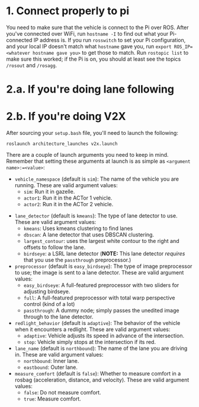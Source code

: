# 1. Connect properly to pi
You need to make sure that the vehicle is connect to the Pi over ROS. After you've connected
over WiFi, run `hostname -I` to find out what your Pi-connected IP address is. If you run
`rosswitch` to set your Pi configuration, and your local IP doesn't match what `hostname`
gave you, run `export ROS_IP=<whatever hostname gave you>` to get those to match. Run
`rostopic list` to make sure this worked; if the Pi is on, you should at least see the topics
`/rosout` and `/rosagg`.

# 2.a. If you're doing lane following

# 2.b. If you're doing V2X
After sourcing your `setup.bash` file, you'll need to launch the following:

```roslaunch architecture_launches v2x.launch```

There are a couple of launch arguments you need to keep in mind. Remember that setting these
arguments at launch is as simple as `<argument name>:=<value>`:

* `vehicle_namespace` (default is `sim`): The name of the vehicle you are running. These
are valid argument values:
    * `sim`: Run it in gazelle.
    * `actor1`: Run it in the ACTor 1 vehicle.
    * `actor2`: Run it in the ACTor 2 vehicle.
- `lane_detector` (default is `kmeans`): The type of lane detector to use. These are valid
argument values:
    - `kmeans`: Uses kmeans clustering to find lanes
    - `dbscan`: A lane detector that uses DBSCAN clustering.
    - `largest_contour`: uses the largest white contour to the right and offsets to follow
    the lane.
    - `birdseye`: a LSRL lane detector (**NOTE:** This lane detector *requires* that you use the `passthrough` preprocessor.)
- `preprocessor` (default is `easy_birdseye`): The type of image preprocessor to use; the
image is sent to a lane detector. These are valid argument values:
    - `easy_birdseye`: A full-featured preprocessor with two sliders for adjusting birdseye.
    - `full`: A full-featured preprocessor with total warp perspective control (kind of a lot)
    - `passthrough`: A dummy node; simply passes the unedited image through to the lane detector.
- `redlight_behavior` (default is `adaptive`): The behavior of the vehicle when it encounters
a redlight. These are valid argument values:
    - `adaptive`: Vehicle adjusts its speed in advance of the intersection.
    - `stop`: Vehicle simply stops at the intersection if its red.
- `lane_name` (default is `northbound`): The name of the lane you are driving in. These are
valid argument values:
    - `northbound`: Inner lane.
    - `eastbound`: Outer lane.
- `measure_comfort` (default is `false`): Whether to measure comfort in a rosbag (acceleration,
distance, and velocity). These are valid argument values:
    - `false`: Do not measure comfort.
    - `true`: Measure comfort.
